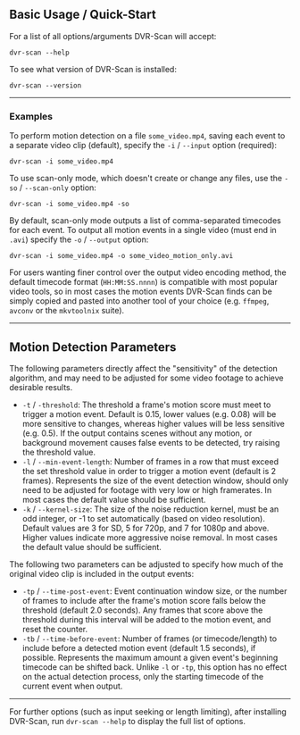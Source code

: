 
## Basic Usage / Quick-Start

For a list of all options/arguments DVR-Scan will accept:

    dvr-scan --help

To see what version of DVR-Scan is installed:

    dvr-scan --version

----------------------

### Examples

To perform motion detection on a file `some_video.mp4`, saving each event to a separate video clip (default), specify the `-i` / `--input` option (required):

    dvr-scan -i some_video.mp4

To use scan-only mode, which doesn't create or change any files, use the `-so` / `--scan-only` option:

    dvr-scan -i some_video.mp4 -so

By default, scan-only mode outputs a list of comma-separated timecodes for each event. To output all motion events in a single video (must end in `.avi`) specify the `-o` / `--output` option:

    dvr-scan -i some_video.mp4 -o some_video_motion_only.avi

For users wanting finer control over the output video encoding method, the default timecode format (`HH:MM:SS.nnnn`) is compatible with most popular video tools, so in most cases the motion events DVR-Scan finds can be simply copied and pasted into another tool of your choice (e.g. `ffmpeg`, `avconv` or the `mkvtoolnix` suite).

----------------------


## Motion Detection Parameters

The following parameters directly affect the "sensitivity" of the detection algorithm, and may need to be adjusted for some video footage to achieve desirable results.

 - `-t` / `-threshold`: The threshold a frame's motion score must meet to trigger a motion event.  Default is 0.15, lower values (e.g. 0.08) will be more sensitive to changes, whereas higher values will be less sensitive (e.g. 0.5).  If the output contains scenes without any motion, or background movement causes false events to be detected, try raising the threshold value.
 - `-l` / `--min-event-length`: Number of frames in a row that must exceed the set threshold value in order to trigger a motion event (default is 2 frames).  Represents the size of the event detection window, should only need to be adjusted for footage with very low or high framerates.  In most cases the default value should be sufficient. 
 - `-k` / `--kernel-size`: The size of the noise reduction kernel, must be an odd integer, or -1 to set automatically (based on video resolution).  Default values are 3 for SD, 5 for 720p, and 7 for 1080p and above.  Higher values indicate more aggressive noise removal.  In most cases the default value should be sufficient.

The following two parameters can be adjusted to specify how much of the original video clip is included in the output events:

 - `-tp` / `--time-post-event`: Event continuation window size, or the number of frames to include after the frame's motion score falls below the threshold (default 2.0 seconds).  Any frames that score above the threshold during this interval will be added to the motion event, and reset the counter.
 - `-tb` / `--time-before-event`: Number of frames (or timecode/length) to include before a detected motion event (default 1.5 seconds), if possible.  Represents the maximum amount a given event's beginning timecode can be shifted back.  Unlike `-l` or `-tp`, this option has no effect on the actual detection process, only the starting timecode of the current event when output.

----------------------


For further options (such as input seeking or length limiting), after installing DVR-Scan, run `dvr-scan --help` to display the full list of options.

